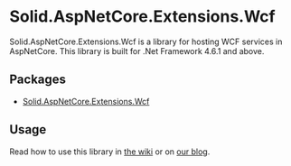 # Solid.AspNetCore.Extensions.Wcf

Solid.AspNetCore.Extensions.Wcf is a library for hosting WCF services in AspNetCore. This library is built for .Net Framework 4.6.1 and above.

## Packages
* [Solid.AspNetCore.Extensions.Wcf](https://www.nuget.org/packages/Solid.AspNetCore.Extensions.Wcf)

## Usage
Read how to use this library in [the wiki](https://github.com/SOLIDSoftworks/Solid.AspNetCore.Extensions.Wcf/wiki) or on [our blog](#).
